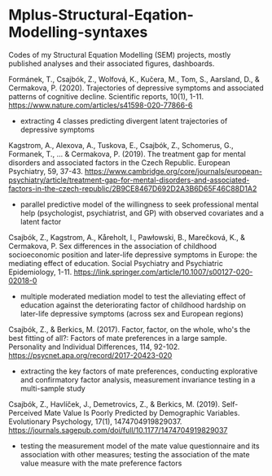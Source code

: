 # Mplus-Structural-Eqation-Modelling-syntaxes
Codes of my Structural Equation Modelling (SEM) projects, mostly published analyses and their associated figures, dashboards.


Formánek, T., Csajbók, Z., Wolfová, K., Kučera, M., Tom, S., Aarsland, D., & Cermakova, P. (2020). Trajectories of depressive symptoms and associated patterns of cognitive decline. Scientific reports, 10(1), 1-11.
https://www.nature.com/articles/s41598-020-77866-6
- extracting 4 classes predicting divergent latent trajectories of depressive symptoms

Kagstrom, A., Alexova, A., Tuskova, E., Csajbók, Z., Schomerus, G., Formanek, T., ... & Cermakova, P. (2019). The treatment gap for mental disorders and associated factors in the Czech Republic. European Psychiatry, 59, 37-43.
https://www.cambridge.org/core/journals/european-psychiatry/article/treatment-gap-for-mental-disorders-and-associated-factors-in-the-czech-republic/2B9CE8467D692D2A3B6D65F46C88D1A2
- parallel predictive model of the willingness to seek professional mental help (psychologist, psychiatrist, and GP) with observed covariates and a latent factor

Csajbók, Z., Kagstrom, A., Kåreholt, I., Pawłowski, B., Marečková, K., & Cermakova, P. Sex differences in the association of childhood socioeconomic position and later-life depressive symptoms in Europe: the mediating effect of education. Social Psychiatry and Psychiatric Epidemiology, 1-11.
https://link.springer.com/article/10.1007/s00127-020-02018-0
- multiple moderated mediation model to test the alleviating effect of education against the deteriorating factor of childhood hardship on later-life depressive symptoms (across sex and European regions)

Csajbók, Z., & Berkics, M. (2017). Factor, factor, on the whole, who's the best fitting of all?: Factors of mate preferences in a large sample. Personality and Individual Differences, 114, 92-102.
https://psycnet.apa.org/record/2017-20423-020
- extracting the key factors of mate preferences, conducting explorative and confirmatory factor analysis, measurement invariance testing in a multi-sample study

Csajbók, Z., Havlíček, J., Demetrovics, Z., & Berkics, M. (2019). Self-Perceived Mate Value Is Poorly Predicted by Demographic Variables. Evolutionary Psychology, 17(1), 1474704919829037.
https://journals.sagepub.com/doi/full/10.1177/1474704919829037
- testing the measurement model of the mate value questionnaire and its association with other measures; testing the association of the mate value measure with the mate preference factors

